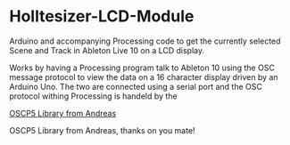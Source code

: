 # Holltesizer-LCD-Module
Arduino and accompanying Processing code to get the currently selected Scene and Track in Ableton Live 10 on a LCD display.

Works by having a Processing program talk to Ableton 10 using the OSC message protocol to view the data on a 16 character display driven by an Arduino Uno. The two are connected using a serial port and the OSC protocol withing Processing is handeld by the <p><a href="http://example.com" target="_blank">OSCP5 Library from Andreas</a></p> OSCP5 Library from Andreas, thanks on you mate!
